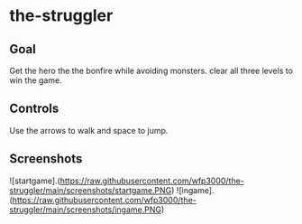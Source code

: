 # the-struggler

## Goal
Get the hero the the bonfire while avoiding monsters. clear all three levels to win the game.

## Controls
Use the arrows to walk and space to jump.

## Screenshots 

![startgame].(https://raw.githubusercontent.com/wfp3000/the-struggler/main/screenshots/startgame.PNG)
![ingame].(https://raw.githubusercontent.com/wfp3000/the-struggler/main/screenshots/ingame.PNG)
